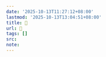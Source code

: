 ```yaml
---
date: '2025-10-13T11:27:12+08:00'
lastmod: '2025-10-13T13:04:51+08:00'
title: 󰖊
url: 󰖊
tags: []
src:
note:
---
```

